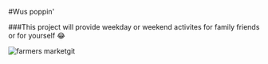 #Wus poppin'

###This project will provide weekday or weekend activites for family friends or for yourself :joy:

![farmers market](pexels-mark-dalton-439818.jpg)git 